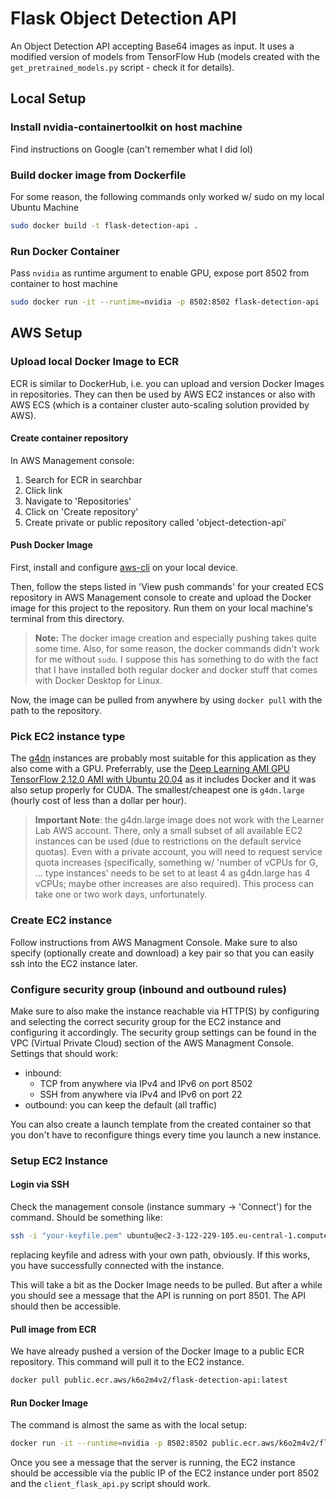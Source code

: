 # Flask Object Detection API
An Object Detection API accepting Base64 images as input. It uses a modified version of models from TensorFlow Hub (models created with the `get_pretrained_models.py` script - check it for details).

## Local Setup

### Install nvidia-containertoolkit on host machine
Find instructions on Google (can't remember what I did lol)

### Build docker image from Dockerfile
For some reason, the following commands only worked w/ sudo on my local Ubuntu Machine

```bash
sudo docker build -t flask-detection-api .
```

### Run Docker Container
Pass `nvidia` as runtime argument to enable GPU, expose port 8502 from container to host machine

```bash
sudo docker run -it --runtime=nvidia -p 8502:8502 flask-detection-api
```

## AWS Setup

### Upload local Docker Image to ECR
ECR is similar to DockerHub, i.e. you can upload and version Docker Images in repositories. They can then be used by AWS EC2 instances or also with AWS ECS (which is a container cluster auto-scaling solution provided by AWS).

#### Create container repository
In AWS Management console:
1. Search for ECR in searchbar
2. Click link
3. Navigate to 'Repositories'
4. Click on 'Create repository'
5. Create private or public repository called 'object-detection-api'

#### Push Docker Image
First, install and configure [aws-cli]([https://](https://docs.aws.amazon.com/cli/latest/userguide/getting-started-install.html)) on your local device.

Then, follow the steps listed in 'View push commands' for your created ECS repository in AWS Management console to create and upload the Docker image for this project to the repository. Run them on your local machine's terminal from this directory. 
> **Note:** The docker image creation and especially pushing takes quite some time. Also, for some reason, the docker commands didn't work for me without `sudo`. I suppose this has something to do with the fact that I have installed both regular docker and docker stuff that comes with Docker Desktop for Linux.

Now, the image can be pulled from anywhere by using `docker pull` with the path to the repository.

### Pick EC2 instance type
The [g4dn](https://aws.amazon.com/ec2/instance-types/g4/#:~:text=G4dn%20instances%2C%20powered,such%20as%20CUDA) instances are probably most suitable for this application as they also come with a GPU. Preferrably, use the [Deep Learning AMI GPU TensorFlow 2.12.0 AMI with Ubuntu 20.04](https://aws.amazon.com/releasenotes/aws-deep-learning-ami-gpu-tensorflow-2-12-ubuntu-20-04/) as it includes Docker and it was also setup properly for CUDA. The smallest/cheapest one is `g4dn.large` (hourly cost of less than a dollar per hour).

> **Important Note**: the g4dn.large image does not work with the Learner Lab AWS account. There, only a small subset of all available EC2 instances can be used (due to restrictions on the default service quotas). Even with a private account, you will need to request service quota increases (specifically, something w/ 'number of vCPUs for G, ... type instances' needs to be set to at least 4 as g4dn.large has 4 vCPUs; maybe other increases are also required). This process can take one or two work days, unfortunately.

### Create EC2 instance
Follow instructions from AWS Managment Console. Make sure to also specify (optionally create and download) a key pair so that you can easily ssh into the EC2 instance later. 

### Configure security group (inbound and outbound rules)
Make sure to also make the instance reachable via HTTP(S) by configuring and selecting the correct security group for the EC2 instance and configuring it accordingly. The security group settings can be found in the VPC (Virtual Private Cloud) section of the AWS Managment Console. Settings that should work:

- inbound: 
  - TCP from anywhere via IPv4 and IPv6 on port 8502
  - SSH from anywhere via IPv4 and IPv6 on port 22
- outbound: you can keep the default (all traffic)

You can also create a launch template from the created container so that you don't have to reconfigure things every time you launch a new instance.

### Setup EC2 Instance

#### Login via SSH
Check the management console (instance summary -> 'Connect') for the command. Should be something like:
```bash
ssh -i "your-keyfile.pem" ubuntu@ec2-3-122-229-105.eu-central-1.compute.amazonaws.com
```
replacing keyfile and adress with your own path, obviously. If this works, you have successfully connected with the instance.

This will take a bit as the Docker Image needs to be pulled. But after a while you should see a message that the API is running on port 8501. The API should then be accessible.

#### Pull image from ECR
We have already pushed a version of the Docker Image to a public ECR repository. This command will pull it to the EC2 instance.

```bash
docker pull public.ecr.aws/k6o2m4v2/flask-detection-api:latest
```

#### Run Docker Image
The command is almost the same as with the local setup:

```bash
docker run -it --runtime=nvidia -p 8502:8502 public.ecr.aws/k6o2m4v2/flask-detection-api:latest
```

Once you see a message that the server is running, the EC2 instance should be accessible via the public IP of the EC2 instance under port 8502 and the `client_flask_api.py` script should work.